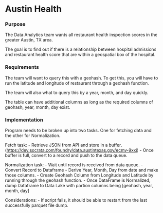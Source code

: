# Austin Health


### Purpose
The Data Analytics team wants all restaurant health inspection scores in the greater Austin, TX area.

The goal is to find out if there is a relationship between hospital admissions 
and restaurant health score that are within a geospatial box of the hospital.

### Requirements

The team will want to query this with a geohash. To
get this, you will have to run the latitude and longitude of restaurant
through a geohash function.

The team will also what to query this by a year, month, and day quickly.

The table can have additional columns as long as the required columns of
geohash, year, month, day exist.

### Implementation

Program needs to be broken up into two tasks. One for fetching data and the other for 
Normalization.

Fetch task:
    - Retrieve JSON from API and store in a buffer. (https://dev.socrata.com/foundry/data.austintexas.gov/ecmv-9xxi)
    - Once buffer is full, convert to a record and push to the data queue.

Normalization task:
    - Wait until record is received from data queue.
    - Convert Record to Dataframe
    - Derive Year, Month, Day from date and make those columns.
    - Create Geohash Column from Longitude and Latitude by running through the geohash function.
    - Once DataFrame is Normalized, dump Dataframe to Data Lake with partion columns being [geohash, year, month, day] 

Considerations:
    - If script fails, it should be able to restart from the last successfully parquet file dump.





